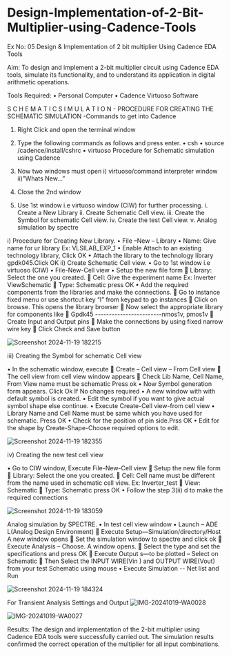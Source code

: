 # Design-Implementation-of-2-Bit-Multiplier-using-Cadence-Tools
Ex No: 05     Design & Implementation of 2 bit multiplier Using Cadence EDA Tools   

Aim:
To design and implement a 2-bit multiplier circuit using Cadence EDA tools, simulate its functionality, and to understand its application in digital arithmetic operations.

Tools Required:
•	Personal Computer
•	Cadence Virtuoso Software  
 
S C H E M A T I C S I M U L A T I O N - PROCEDURE FOR CREATING THE SCHEMATIC SIMULATION -Commands to get into Cadence

1.	Right Click and open the terminal window
2.	Type the following commands as follows and press enter.
•	csh
•	source /cadence/install/cshrc
•	virtuoso 
Procedure for Schematic simulation using Cadence

1.	Now two windows must open i) virtuoso/command interpreter window ii)”Whats New…”
2.	Close the 2nd window
3.	Use 1st window i.e virtuoso window (CIW) for further processing.
i.	Create a New Library
ii.	Create Schematic Cell view.
iii.	Create the Symbol for schematic Cell view.
iv.	Create the test Cell view.
v.	Analog simulation by spectre


i)	Procedure for Creating New Library.
•	File –New – Library
•	Name: Give name for ur library Ex: VLSILAB_EXP_1
•	Enable Attach to an existing technology library, Click OK
•	Attach the library to the technology library gpdk045.Click OK
ii)	Create Schematic Cell view.
•	Go to 1st window i.e virtuoso (CIW)
•	File-New-Cell view
•	Setup the new file form
	Library: Select the one you created.
	Cell: Give the experiment name Ex: Inverter ViewSchematic
	Type: Schematic press OK
•	Add the required components from the libraries and make the connections.
	Go to instance fixed menu or use shortcut key “I” from keypad to go instances
	Click on browse. This opens the library browser
	Now select the appropriate library for components like 
	Gpdk45 ------------------------nmos1v, pmos1v
	Create Input and Output pins
	Make the connections by using fixed narrow wire key
	Click Check and Save button

![Screenshot 2024-11-19 182215](https://github.com/user-attachments/assets/1f5c0da4-91e2-449b-9e39-3b8fb3711506)


 
iii)	Creating the Symbol for schematic Cell view

•	In the schematic window, execute 
	Create – Cell view – From Cell view
	The cell view from cell view window appears
	Check Lib Name, Cell Name, From View name must be schematic Press ok
•	Now Symbol generation form appears. Click Ok If No changes required
•	A new window with with default symbol is created.
•	Edit the symbol if you want to give actual symbol shape else continue.
•	Execute Create-Cell view-from cell view
•	Library Name and Cell Name must be same which you have used for schematic. Press OK
•	Check for the position of pin side.Prss OK
•	Edit for the shape by Create-Shape-Choose required options to edit.

![Screenshot 2024-11-19 182355](https://github.com/user-attachments/assets/4d877e4b-291e-4c5c-b5ad-5799db8a887e)



iv)	Creating the new test cell view

•	Go to CIW window, Execute File-New-Cell view
	Setup the new file form
	Library: Select the one you created.
	Cell: Cell name must be different from the name used in schematic cell view. Ex: Inverter_test
	View: Schematic
	Type: Schematic press OK
•	Follow the step 3(ii) d to make the required connections


![Screenshot 2024-11-19 183059](https://github.com/user-attachments/assets/e6269892-e1da-4551-bd50-b25c0ba91443)



 

Analog simulation by SPECTRE.
•	In test cell view window
•	Launch – ADE L(Analog Design Environment)
	Execute Setup—Simulation/directory/Host A new window opens
	Set the simulation window to spectre and click ok
	Execute Analysis – Choose. A window opens.
	Select the type and set the specifications and press OK
	Execute Output s—to be plotted – Select on Schematic
	Then Select the INPUT WIRE(Vin ) and OUTPUT WIRE(Vout) from your test Schematic using mouse
•	Execute Simulation -- Net list and Run

![Screenshot 2024-11-19 184324](https://github.com/user-attachments/assets/ece9280c-4ea2-4f20-800f-304066a4976f)


For Transient Analysis Settings and Output
![IMG-20241019-WA0028](https://github.com/user-attachments/assets/ccc48800-045e-4cf8-b9d7-bf8fc443e8ae)


 ![IMG-20241019-WA0027](https://github.com/user-attachments/assets/c13a30de-284c-4201-8bde-c9fc9e88234b)

  

Results:
The design and implementation of the 2-bit multiplier using Cadence EDA tools were successfully carried out. The simulation results confirmed the correct operation of the multiplier for all input combinations. 
